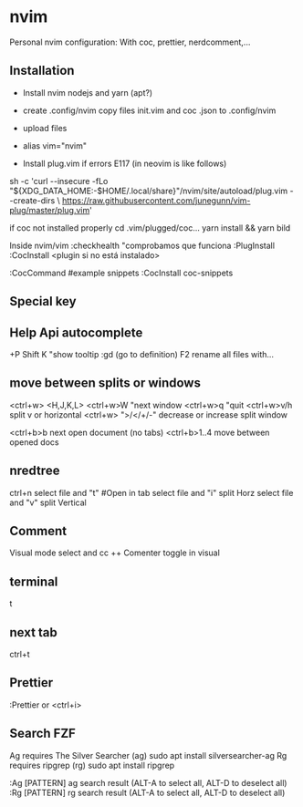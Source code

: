 # nvim
Personal nvim configuration:
With coc, prettier, nerdcomment,...

## Installation
- Install nvim nodejs and yarn (apt?)
- create .config/nvim
copy files init.vim and coc .json to .config/nvim
- upload files
- alias vim="nvim"

- Install plug.vim if errors E117 (in neovim is like follows)

 sh -c 'curl --insecure -fLo "${XDG_DATA_HOME:-$HOME/.local/share}"/nvim/site/autoload/plug.vim --create-dirs \                                                                https://raw.githubusercontent.com/junegunn/vim-plug/master/plug.vim'
 
 

if coc not installed properly
cd .vim/plugged/coc...
yarn install && yarn bild


Inside nvim/vim
:checkhealth "comprobamos que funciona
:PlugInstall 
:CocInstall <plugin si no está instalado>

:CocCommand #example snippets
:CocInstall coc-snippets

## Special key
<space>

## Help Api autocomplete
<ctrl>+P
Shift K "show tooltip
:gd (go to definition)
F2 rename all files with...

## move between splits or windows
<ctrl+w> <H,J,K,L>
<ctrl+w>W "next window
<ctrl+w>q  "quit
<ctrl+w>v/h split v or horizontal
<ctrl+w> <number optional> ">/</+/-"   decrease or increase split window

<ctrl+b>b next open document (no tabs)
<ctrl+b>1..4 move between opened docs

## nredtree
ctrl+n
select file and "t" #Open in tab 
select file and "i" split Horz
select file and "v" split Vertical

## Comment
Visual mode select and <space>cc
++ Comenter toggle in visual

## terminal
<space>t

## next tab
ctrl+t

## Prettier
:Prettier or <ctrl+i>

## Search FZF
Ag requires The Silver Searcher (ag) sudo apt install silversearcher-ag
Rg requires ripgrep (rg) sudo apt install ripgrep

:Ag [PATTERN]	ag search result (ALT-A to select all, ALT-D to deselect all)
:Rg [PATTERN]	rg search result (ALT-A to select all, ALT-D to deselect all)
